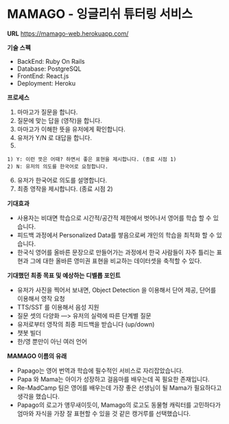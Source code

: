 # MAMAGO - 잉글리쉬 튜터링 서비스

**URL**
https://mamago-web.herokuapp.com/

**기술 스펙**
- BackEnd: Ruby On Rails
- Database: PostgreSQL
- FrontEnd: React.js
- Deployment: Heroku

**프로세스**
  1. 마마고가 질문을 합니다.
  2. 질문에 맞는 답을 (영작)을 합니다.
  3. 마마고가 이해한 뜻을 유저에게 확인합니다.
  4. 유저가 Y/N 로 대답을 합니다.
  5.
    1) Y: 이런 뜻은 어때? 하면서 좋은 표현을 제시합니다. (종료 시점 1)
    2) N: 유저의 의도를 한국어로 요청합니다.
  6. 유저가 한국어로 의도를 설명합니다.
  7. 최종 영작을 제시합니다. (종료 시점 2)

**기대효과**
- 사용자는 비대면 학습으로 시간적/공간적 제한에서 벗어나서 영어를 학습 할 수 있습니다.
- 피드백 과정에서 Personalized Data를 쌓음으로써 개인의 학습을 최적화 할 수 있습니다.
- 한국식 영어를 올바른 문장으로 만들어가는 과정에서 한국 사람들이 자주 틀리는 표현과 그에 대한 올바른 영미권 표현을 비교하는 데이터셋을 축적할 수 있다.

**기대했던 최종 목표 및 예상하는 디벨롭 포인트**
- 유저가 사진을 찍어서 보내면, Object Detection 을 이용해서 단어 제공, 단어를 이용해서 영작 요청
- TTS/SST 를 이용해서 음성 지원
- 질문 셋의 다양화 —> 유저의 실력에 따른 단계별 질문
- 유저로부터 영작의 최종 피드백을 받습니다 (up/down)
- 챗봇 빌더
- 한/영 뿐만이 아닌 여러 언어

**MAMAGO 이름의 유래**
  - Papago는 영어 번역과 학습에 필수적인 서비스로 자리잡았습니다.
  - Papa 와 Mama는 아이가 성장하고 걸음마를 배우는데 꼭 필요한 존재입니다. 
  - Re-MadCamp 팀은 영어를 배우는데 가장 좋은 선생님이 될  Mama가 필요하다고 생각을 했습니다. 
  - Papago의 로고가 앵무새이듯이, Mamago의 로고도 동물형 캐릭터를 고민하다가 엄마와 자식을 가장 잘 표현할 수 있을 것 같은 캥거루를 선택했습니다.
